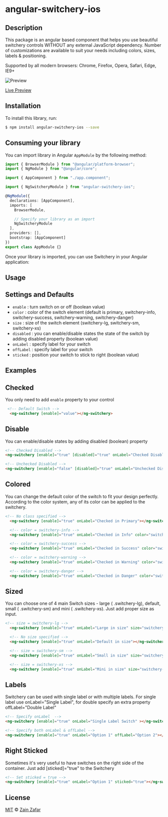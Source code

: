 # angular-switchery-ios

## Description

This package is an angular based component that helps you use beautiful switchery controls WITHOUT any external JavaScript dependency. Number of customizations are available to suit your needs including colors, sizes, labels & positioning.

Supported by all modern browsers: Chrome, Firefox, Opera, Safari, Edge, IE9+

![Preview](https://i.imgur.com/iJWeY23.png)

[Live Preview](https://zainzafar90.github.io/angular-switchery-ios/)

## Installation

To install this library, run:

```bash
$ npm install angular-switchery-ios --save
```

## Consuming your library

You can import library in Angular `AppModule` by the following method:

```typescript
import { BrowserModule } from "@angular/platform-browser";
import { NgModule } from "@angular/core";

import { AppComponent } from "./app.component";

import { NgSwitcheryModule } from "angular-switchery-ios";

@NgModule({
  declarations: [AppComponent],
  imports: [
    BrowserModule,

    // Specify your library as an import
    NgSwitcheryModule
  ],
  providers: [],
  bootstrap: [AppComponent]
})
export class AppModule {}
```

Once your library is imported, you can use Switchery in your Angular application:

## Usage

## Settings and Defaults

* `enable` : turn switch on or off (boolean value)
* `color` : color of the switch element (default is primary, switchery-info, switchery-success, switchery-warning, switchery-danger)
* `size` : size of the switch element (switchery-lg, switchery-sm, switchery-xs)
* `disabled` : you can enable/disable states the state of the switch by adding disabled property (boolean value)
* `onLabel` : specify label for your switch
* `offLabel` : specify label for your switch
* `sticked` : position your switch to stick to right (boolean value)

## Examples

## Checked

You only need to add `enable` property to your control

```html
 <!-- Default Switch -->
  <ng-switchery [enable]="value"></ng-switchery>
```

## Disable

You can enable/disable states by adding disabled (boolean) property

```html
<!-- Checked Disabled -->
<ng-switchery [enable]="true" [disabled]="true" onLabel="Checked Disabled"></ng-switchery>

<!-- Unchecked Disabled -->
<ng-switchery [enable]="false" [disabled]="true" onLabel="Unchecked Disabled"></ng-switchery>
```

## Colored

You can change the default color of the switch to fit your design perfectly. According to the color system, any of its color can be applied to the switchery.

```html
<!-- No class specified -->
  <ng-switchery [enable]="true" onLabel="Checked in Primary"></ng-switchery>

  <!-- color = switchery-info -->
  <ng-switchery [enable]="true" onLabel="Checked in Info" color="switchery-info"></ng-switchery>

  <!-- color = switchery-success -->
  <ng-switchery [enable]="true" onLabel="Checked in Success" color="switchery-success"></ng-switchery>

  <!-- color = switchery-warning -->
  <ng-switchery [enable]="true" onLabel="Checked in Warning" color="switchery-warning"></ng-switchery>

  <!-- color = switchery-danger -->
  <ng-switchery [enable]="true" onLabel="Checked in Danger" color="switchery-danger"></ng-switchery>
```

## Sized

You can choose one of 4 main Switch sizes - large ( .switchery-lg), default, small ( .switchery-sm) and mini ( .switchery-xs). Just add proper size as input.

```html
<!-- size = switchery-lg -->
  <ng-switchery [enable]="true" onLabel="Large in size" size="switchery-lg"></ng-switchery>

  <!-- No size specified -->
  <ng-switchery [enable]="true" onLabel="Default in size"></ng-switchery>

  <!-- size = switchery-sm -->
  <ng-switchery [enable]="true" onLabel="Small in size" size="switchery-sm"></ng-switchery>

  <!-- size = switchery-xs -->
  <ng-switchery [enable]="true" onLabel="Mini in size" size="switchery-xs"></ng-switchery>
```

## Labels

Switchery can be used with single label or with multiple labels. For single label use onLabel="Single Label", for double specify an extra property offLabel="Double Label"

```html
<!-- Specify onLabel  -->
<ng-switchery [enable]="true" onLabel="Single Label Switch" ></ng-switchery>

<!-- Specify both onLabel & offLabel -->
<ng-switchery [enable]="true" onLabel="Option 1" offLabel="Option 2"></ng-switchery>
```

## Right Sticked

Sometimes it's very useful to have switches on the right side of the container. Just add [sticked]="true" to the Switchery

```html
<!-- Set sticked = true -->
<ng-switchery [enable]="true" onLabel="Option 1" sticked="true"></ng-switchery>
```

## License

[MIT](https://opensource.org/licenses/MIT) © [Zain Zafar](mailto:zainzafar90@gmail.com)
